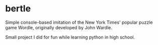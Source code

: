 # bertle
Simple console-based imitation of the New York Times' popular puzzle game Wordle, originally developed by John Wardle.

Small project I did for fun while learning python in high school.
